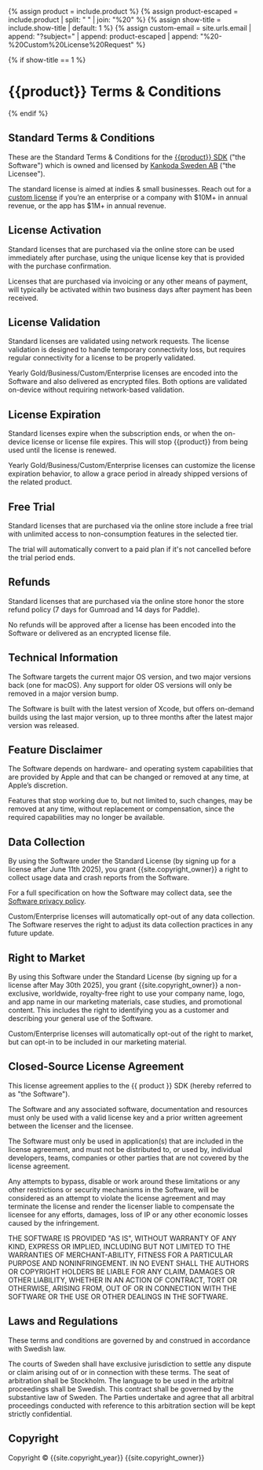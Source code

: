 {% assign product = include.product %}
{% assign product-escaped = include.product | split: " " | join: "%20" %}
{% assign show-title = include.show-title | default: 1 %}
{% assign custom-email = site.urls.email | append: "?subject=" | append: product-escaped | append: "%20-%20Custom%20License%20Request" %}

{% if show-title == 1 %}
# {{product}} Terms & Conditions
{% endif %}

## Standard Terms & Conditions

These are the Standard Terms & Conditions for the [{{product}} SDK]({{include.url}}) ("the Software") which is owned and licensed by [Kankoda Sweden AB]({{site.url}}) (“the Licensee").

The standard license is aimed at indies & small businesses. Reach out for a [custom license]({{custom-email}}) if you’re an enterprise or a company with $10M+ in annual revenue, or the app has $1M+ in annual revenue.


## License Activation

Standard licenses that are purchased via the online store can be used immediately after purchase, using the unique license key that is provided with the purchase confirmation.

Licenses that are purchased via invoicing or any other means of payment, will typically be activated within two business days after payment has been received.


## License Validation

Standard licenses are validated using network requests. The license validation is designed to handle temporary connectivity loss, but requires regular connectivity for a license to be properly validated.

Yearly Gold/Business/Custom/Enterprise licenses are encoded into the Software and also delivered as encrypted files. Both options are validated on-device without requiring network-based validation.


## License Expiration

Standard licenses expire when the subscription ends, or when the on-device license or license file expires. This will stop {{product}} from being used until the license is renewed.

Yearly Gold/Business/Custom/Enterprise licenses can customize the license expiration behavior, to allow a grace period in already shipped versions of the related product.


## Free Trial

Standard licenses that are purchased via the online store include a free trial with unlimited access to non-consumption features in the selected tier. 

The trial will automatically convert to a paid plan if it's not cancelled before the trial period ends.


## Refunds

Standard licenses that are purchased via the online store honor the store refund policy (7 days for Gumroad and 14 days for Paddle).

No refunds will be approved after a license has been encoded into the Software or delivered as an encrypted license file.


## Technical Information

The Software targets the current major OS version, and two major versions back (one for macOS). Any support for older OS versions will only be removed in a major version bump.

The Software is built with the latest version of Xcode, but offers on-demand builds using the last major version, up to three months after the latest major version was released. 


## Feature Disclaimer

The Software depends on hardware- and operating system capabilities that are provided by Apple and that can be changed or removed at any time, at Apple’s discretion.

Features that stop working due to, but not limited to, such changes, may be removed at any time, without replacement or compensation, since the required capabilities may no longer be available.


## Data Collection

By using the Software under the Standard License (by signing up for a license after June 11th 2025), you grant {{site.copyright_owner}} a right to collect usage data and crash reports from the Software.

For a full specification on how the Software may collect data, see the [Software privacy policy](privacy).

Custom/Enterprise licenses will automatically opt-out of any data collection. The Software reserves the right to adjust its data collection practices in any future update.


## Right to Market

By using this Software under the Standard License (by signing up for a license after May 30th 2025), you grant {{site.copyright_owner}} a non-exclusive, worldwide, royalty-free right to use your company name, logo, and app name in our marketing materials, case studies, and promotional content. This includes the right to identifying you as a customer and describing your general use of the Software.

Custom/Enterprise licenses will automatically opt-out of the right to market, but can opt-in to be included in our marketing material.


## Closed-Source License Agreement

This license agreement applies to the {{ product }} SDK (hereby referred to as "the Software").

The Software and any associated software, documentation and resources  must only be used with a valid license key and a prior written agreement between the licenser and the licensee.

The Software must only be used in application(s) that are included in the license agreement, and must not be distributed to, or used by, individual developers, teams, companies or other parties that are not covered by the license agreement.

Any attempts to bypass, disable or work around these limitations or any other restrictions or security mechanisms in the Software, will be considered as an attempt to violate the license agreement and may terminate the license and render the licenser liable to compensate the licensee for any efforts, damages, loss of IP or any other economic losses caused by the infringement.

THE SOFTWARE IS PROVIDED "AS IS", WITHOUT WARRANTY OF ANY KIND, EXPRESS OR IMPLIED, INCLUDING BUT NOT LIMITED TO THE WARRANTIES OF MERCHANT-ABILITY, FITNESS FOR A PARTICULAR PURPOSE AND NONINFRINGEMENT. IN NO EVENT SHALL THE AUTHORS OR COPYRIGHT HOLDERS BE LIABLE FOR ANY CLAIM, DAMAGES OR OTHER LIABILITY, WHETHER IN AN ACTION OF CONTRACT, TORT OR OTHERWISE, ARISING FROM, OUT OF OR IN CONNECTION WITH THE SOFTWARE OR THE USE OR OTHER DEALINGS IN THE SOFTWARE.


## Laws and Regulations

These terms and conditions are governed by and construed in accordance with Swedish law.

The courts of Sweden shall have exclusive jurisdiction to settle any dispute or claim arising out of or in connection with these terms. The seat of arbitration shall be Stockholm. The language to be used in the arbitral proceedings shall be Swedish. This contract shall be governed by the substantive law of Sweden. The Parties undertake and agree that all arbitral proceedings conducted with reference to this arbitration section will be kept strictly confidential.


## Copyright

Copyright © {{site.copyright_year}} {{site.copyright_owner}}